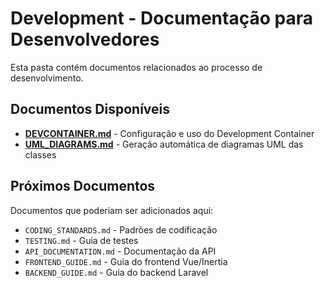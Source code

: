 # Development - Documentação para Desenvolvedores

Esta pasta contém documentos relacionados ao processo de desenvolvimento.

## Documentos Disponíveis

- [**DEVCONTAINER.md**](./DEVCONTAINER.md) - Configuração e uso do Development Container
- [**UML_DIAGRAMS.md**](./UML_DIAGRAMS.md) - Geração automática de diagramas UML das classes

## Próximos Documentos

Documentos que poderiam ser adicionados aqui:

- `CODING_STANDARDS.md` - Padrões de codificação
- `TESTING.md` - Guia de testes
- `API_DOCUMENTATION.md` - Documentação da API
- `FRONTEND_GUIDE.md` - Guia do frontend Vue/Inertia
- `BACKEND_GUIDE.md` - Guia do backend Laravel
